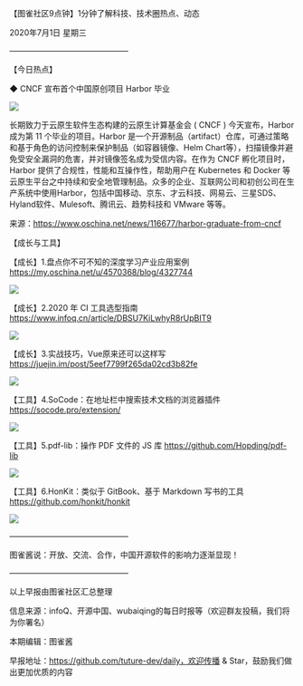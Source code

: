 【图雀社区9点钟】1分钟了解科技、技术圈热点、动态

2020年7月1日 星期三

———————————————

【今日热点】   

 ◆ CNCF 宣布首个中国原创项目 Harbor 毕业

![](https://static01.imgkr.com/temp/1380805f1b7542cdaf2d19343699fb07.jpeg)

长期致力于云原生软件生态构建的云原生计算基金会 ( CNCF ) 今天宣布，Harbor 成为第 11 个毕业的项目。Harbor 是一个开源制品（artifact）仓库，可通过策略和基于角色的访问控制来保护制品（如容器镜像、Helm Chart等），扫描镜像并避免受安全漏洞的危害，并对镜像签名成为受信内容。在作为 CNCF 孵化项目时，Harbor 提供了合规性，性能和互操作性，帮助用户在 Kubernetes 和 Docker 等云原生平台之中持续和安全地管理制品。众多的企业、互联网公司和初创公司在生产系统中使用Harbor，包括中国移动、京东、才云科技、网易云、三星SDS、Hyland软件、Mulesoft、腾讯云、趋势科技和 VMware 等等。

来源：https://www.oschina.net/news/116677/harbor-graduate-from-cncf

【成长与工具】   

【成长】1.盘点你不可不知的深度学习产业应用案例 https://my.oschina.net/u/4570368/blog/4327744

![](https://static01.imgkr.com/temp/f9b148b7e11e4cb680c33a120ca16a99.jpg)

【成长】2.2020 年 CI 工具选型指南 https://www.infoq.cn/article/DBSU7KiLwhyR8rUpBIT9

![](https://static01.imgkr.com/temp/c15029e9163d49d1abc548a074b81f69.png)

【成长】3.实战技巧，Vue原来还可以这样写 https://juejin.im/post/5eef7799f265da02cd3b82fe

![](https://static01.imgkr.com/temp/eca1be927ea14c0c806a1d6591230007.jpg)

【工具】4.SoCode：在地址栏中搜索技术文档的浏览器插件 https://socode.pro/extension/

![](https://static01.imgkr.com/temp/da0bf34fc7ba408089fdcb361f3a939f.gif)

【工具】5.pdf-lib：操作 PDF 文件的 JS 库 https://github.com/Hopding/pdf-lib

![](https://static01.imgkr.com/temp/d88a9d9e76d440eba62b5f3b3385f13d.png)

【工具】6.HonKit：类似于 GitBook、基于 Markdown 写书的工具 https://github.com/honkit/honkit

![](https://static01.imgkr.com/temp/c03b0437df0c4445876245d4092a6d1b.png)

———————————————

图雀酱说：开放、交流、合作，中国开源软件的影响力逐渐显现！

———————————————

以上早报由图雀社区汇总整理   

信息来源：infoQ、开源中国、wubaiqing的每日时报等（欢迎群友投稿，我们将为你署名）

本期编辑：图雀酱

早报地址：https://github.com/tuture-dev/daily，欢迎传播 & Star，鼓励我们做出更加优质的内容